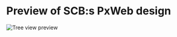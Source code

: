 # Preview of SCB:s PxWeb design

![Tree view preview](https://raw.githubusercontent.com/privatemonkey/pxweb-style/main/previews/desktop-start.png "Tree view")

